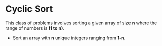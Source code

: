 # Cyclic Sort

This class of problems involves sorting a given array of size **n** where the range of numbers is **(1 to n)**. 

- Sort an array with **n** unique integers ranging from **1-n.**
